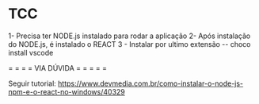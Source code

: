 # TCC

1- Precisa ter NODE.js instalado para rodar a aplicação
2- Após instalação do NODE.js, é instalado o REACT
3 - Instalar por ultimo extensão -- choco install vscode

 = = = = VIA DÚVIDA = = = = =
 
 
 Seguir tutorial: https://www.devmedia.com.br/como-instalar-o-node-js-npm-e-o-react-no-windows/40329
